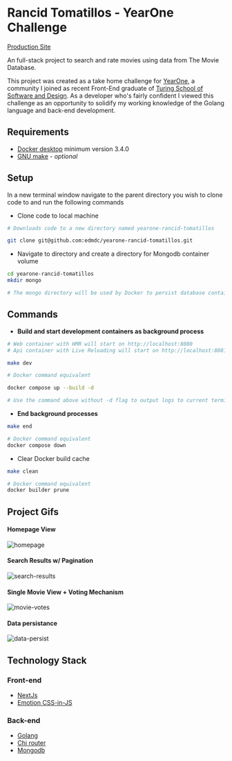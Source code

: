 # Rancid Tomatillos - YearOne Challenge

[Production Site](https://rancid-tomatillos-web-v7ekia46ga-uc.a.run.app)

An full-stack project to search and rate movies using data from The Movie Database.

This project was created as a take home challenge for [YearOne](https://www.joinyearone.io/),
a community I joined as recent Front-End graduate of [Turing School of Software and Design](https://turing.edu/).
As a developer who's fairly confident I viewed this challenge as an opportunity to solidify my working knowledge of the Golang language and back-end development.

## Requirements

- [Docker desktop](https://www.docker.com/products/docker-desktop) minimum version 3.4.0
- [GNU make](https://www.gnu.org/software/make/) - _optional_

## Setup

In a new terminal window navigate to the parent directory you wish to clone code to and run the following commands

- Clone code to local machine

```zsh
# Downloads code to a new directory named yearone-rancid-tomatillos

git clone git@github.com:edmdc/yearone-rancid-tomatillos.git
```

- Navigate to directory and create a directory for Mongodb container volume

```zsh
cd yearone-rancid-tomatillos
mkdir mongo

# The mongo directory will be used by Docker to persist database container data

```

## Commands

- **Build and start development containers as background process**

```zsh
# Web container with HMR will start on http://localhost:8080
# Api container with Live Reloading will start on http://localhost:8081

make dev

# Docker command equivalent

docker compose up --build -d

# Use the command above without -d flag to output logs to current terminal window
```

- **End background processes**

```zsh
make end

# Docker command equivalent
docker compose down
```

- Clear Docker build cache

```zsh
make clean

# Docker command equivalent
docker builder prune
```

## Project Gifs

#### Homepage View

![homepage](https://user-images.githubusercontent.com/60306770/124323573-241d6800-db47-11eb-9b01-dcc298ad2a16.gif)

#### Search Results w/ Pagination

![search-results](https://user-images.githubusercontent.com/60306770/124324599-dd307200-db48-11eb-8b75-d96b9ea606e8.gif)

#### Single Movie View + Voting Mechanism

![movie-votes](https://user-images.githubusercontent.com/60306770/124325153-cfc7b780-db49-11eb-9d7d-1951575b1bc2.gif)

#### Data persistance

![data-persist](https://user-images.githubusercontent.com/60306770/124326062-6f397a00-db4b-11eb-9759-faa85abbd401.gif)

## Technology Stack

### Front-end

- [NextJs](https://nextjs.org/)
- [Emotion CSS-in-JS](https://emotion.sh/docs/introduction)

### Back-end

- [Golang](https://golang.org/)
- [Chi router](https://golang.org/)
- [Mongodb](https://www.mongodb.com/)

